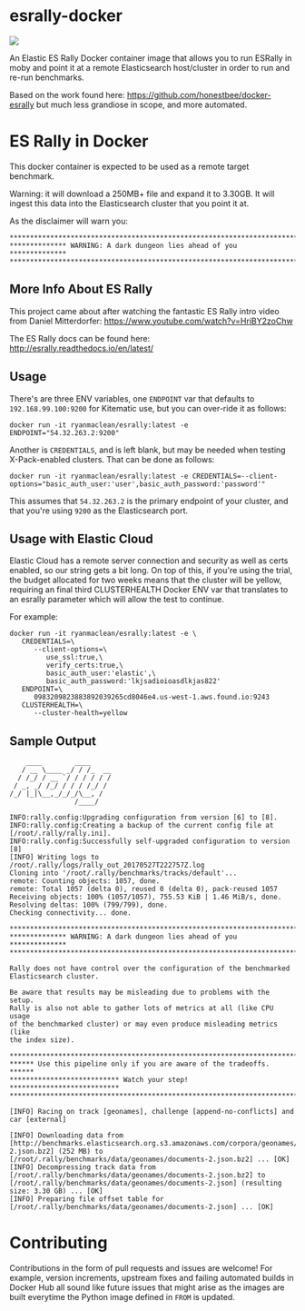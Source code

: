 # esrally-docker
[![](https://dockerbuildbadges.quelltext.eu/status.svg?organization=ryanmaclean&repository=esrally)](https://hub.docker.com/r/ryanmaclean/esrally/builds/) 

An Elastic ES Rally Docker container image that allows you to run ESRally in moby and point it at a remote Elasticsearch host/cluster in order to run and re-run benchmarks. 

Based on the work found here: https://github.com/honestbee/docker-esrally but much less grandiose in scope, and more automated. 

# ES Rally in Docker

This docker container is expected to be used as a remote target benchmark. 

Warning: it will download a 250MB+ file and expand it to 3.30GB. It will ingest this data into the Elasticsearch cluster that you point it at. 

As the disclaimer will warn you: 

```
************************************************************************
************** WARNING: A dark dungeon lies ahead of you  **************
************************************************************************
```
## More Info About ES Rally

This project came about after watching the fantastic ES Rally intro video from Daniel Mitterdorfer: https://www.youtube.com/watch?v=HriBY2zoChw

The ES Rally docs can be found here: http://esrally.readthedocs.io/en/latest/

## Usage

There's are three ENV variables, one `ENDPOINT` var that defaults to `192.168.99.100:9200` for Kitematic use, but you can over-ride it as follows: 

```
docker run -it ryanmaclean/esrally:latest -e ENDPOINT="54.32.263.2:9200"
```

Another is `CREDENTIALS`, and is left blank, but may be needed when testing X-Pack-enabled clusters. That can be done as follows:

```
docker run -it ryanmaclean/esrally:latest -e CREDENTIALS=--client-options="basic_auth_user:'user',basic_auth_password:'password'"
```

This assumes that `54.32.263.2` is the primary endpoint of your cluster, and that you're using `9200` as the Elasticsearch port. 

## Usage with Elastic Cloud

Elastic Cloud has a remote server connection and security as well as certs enabled, so our string gets a bit long. On top of this, if you're using the trial, the budget allocated for two weeks means that the cluster will be yellow, requiring an final third CLUSTERHEALTH Docker ENV var that translates to an esrally parameter which will allow the test to continue.

For example:

```
docker run -it ryanmaclean/esrally:latest -e \
   CREDENTIALS=\
      --client-options=\
         use_ssl:true,\
         verify_certs:true,\
         basic_auth_user:'elastic',\
         basic_auth_password:'lkjsadioioasdlkjas822'
   ENDPOINT=\
      0983209823883892039265cd8046e4.us-west-1.aws.found.io:9243
   CLUSTERHEALTH=\
      --cluster-health=yellow
```

## Sample Output

```
    ____        ____
   / __ \____ _/ / /_  __
  / /_/ / __ `/ / / / / /
 / _, _/ /_/ / / / /_/ /
/_/ |_|\__,_/_/_/\__, /
                /____/

INFO:rally.config:Upgrading configuration from version [6] to [8].
INFO:rally.config:Creating a backup of the current config file at [/root/.rally/rally.ini].
INFO:rally.config:Successfully self-upgraded configuration to version [8]
[INFO] Writing logs to /root/.rally/logs/rally_out_20170527T222757Z.log
Cloning into '/root/.rally/benchmarks/tracks/default'...
remote: Counting objects: 1057, done.
remote: Total 1057 (delta 0), reused 0 (delta 0), pack-reused 1057
Receiving objects: 100% (1057/1057), 755.53 KiB | 1.46 MiB/s, done.
Resolving deltas: 100% (799/799), done.
Checking connectivity... done.

************************************************************************
************** WARNING: A dark dungeon lies ahead of you  **************
************************************************************************

Rally does not have control over the configuration of the benchmarked
Elasticsearch cluster.

Be aware that results may be misleading due to problems with the setup.
Rally is also not able to gather lots of metrics at all (like CPU usage
of the benchmarked cluster) or may even produce misleading metrics (like
the index size).

************************************************************************
****** Use this pipeline only if you are aware of the tradeoffs.  ******
*************************** Watch your step! ***************************
************************************************************************

[INFO] Racing on track [geonames], challenge [append-no-conflicts] and car [external]

[INFO] Downloading data from [http://benchmarks.elasticsearch.org.s3.amazonaws.com/corpora/geonames/documents-2.json.bz2] (252 MB) to [/root/.rally/benchmarks/data/geonames/documents-2.json.bz2] ... [OK]
[INFO] Decompressing track data from [/root/.rally/benchmarks/data/geonames/documents-2.json.bz2] to [/root/.rally/benchmarks/data/geonames/documents-2.json] (resulting size: 3.30 GB) ... [OK]
[INFO] Preparing file offset table for [/root/.rally/benchmarks/data/geonames/documents-2.json] ... [OK]
```

# Contributing

Contributions in the form of pull requests and issues are welcome! For example, version increments, upstream fixes and failing automated builds in Docker Hub all sound like future issues that might arise as the images are built everytime the Python image defined in `FROM` is updated. 
